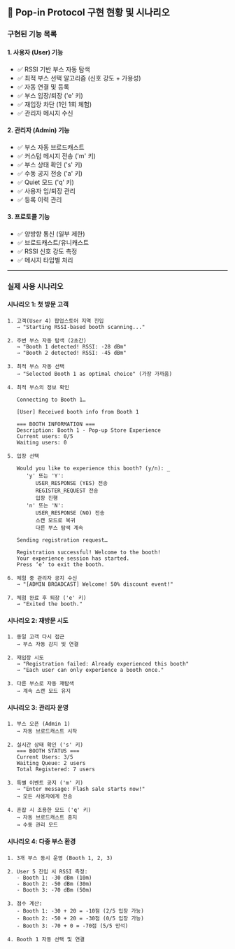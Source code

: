 ## 📌 Pop-in Protocol 구현 현황 및 시나리오

### **구현된 기능 목록**

#### 1. **사용자 (User) 기능**
- ✅ RSSI 기반 부스 자동 탐색
- ✅ 최적 부스 선택 알고리즘 (신호 강도 + 가용성)
- ✅ 자동 연결 및 등록
- ✅ 부스 입장/퇴장 ('e' 키)
- ✅ 재입장 차단 (1인 1회 체험)
- ✅ 관리자 메시지 수신

#### 2. **관리자 (Admin) 기능**
- ✅ 부스 자동 브로드캐스트
- ✅ 커스텀 메시지 전송 ('m' 키)
- ✅ 부스 상태 확인 ('s' 키)
- ✅ 수동 공지 전송 ('a' 키)
- ✅ Quiet 모드 ('q' 키)
- ✅ 사용자 입/퇴장 관리
- ✅ 등록 이력 관리

#### 3. **프로토콜 기능**
- ✅ 양방향 통신 (일부 제한)
- ✅ 브로드캐스트/유니캐스트
- ✅ RSSI 신호 강도 측정
- ✅ 메시지 타입별 처리

---

### **실제 사용 시나리오**

#### **시나리오 1: 첫 방문 고객**
```
1. 고객(User 4) 팝업스토어 지역 진입
   → "Starting RSSI-based booth scanning..."

2. 주변 부스 자동 탐색 (2초간)
   → "Booth 1 detected! RSSI: -28 dBm"
   → "Booth 2 detected! RSSI: -45 dBm"

3. 최적 부스 자동 선택
   → "Selected Booth 1 as optimal choice" (가장 가까움)

4. 최적 부스의 정보 확인
 
   Connecting to Booth 1…

   [User] Received booth info from Booth 1
   
   === BOOTH INFORMATION ===
   Description: Booth 1 - Pop-up Store Experience
   Current users: 0/5
   Waiting users: 0

5. 입장 선택
 
   Would you like to experience this booth? (y/n): _
      'y' 또는 'Y':
         USER_RESPONSE (YES) 전송
         REGISTER_REQUEST 전송
         입장 진행
      'n' 또는 'N':
         USER_RESPONSE (NO) 전송
         스캔 모드로 복귀
         다른 부스 탐색 계속
   
   Sending registration request…
   
   Registration successful! Welcome to the booth!
   Your experience session has started.
   Press ‘e’ to exit the booth.

6. 체험 중 관리자 공지 수신
   → "[ADMIN BROADCAST] Welcome! 50% discount event!"

7. 체험 완료 후 퇴장 ('e' 키)
   → "Exited the booth."
```

#### **시나리오 2: 재방문 시도**
```
1. 동일 고객 다시 접근
   → 부스 자동 감지 및 연결

2. 재입장 시도
   → "Registration failed: Already experienced this booth"
   → "Each user can only experience a booth once."

3. 다른 부스로 자동 재탐색
   → 계속 스캔 모드 유지
```

#### **시나리오 3: 관리자 운영**
```
1. 부스 오픈 (Admin 1)
   → 자동 브로드캐스트 시작

2. 실시간 상태 확인 ('s' 키)
   === BOOTH STATUS ===
   Current Users: 3/5
   Waiting Queue: 2 users
   Total Registered: 7 users

3. 특별 이벤트 공지 ('m' 키)
   → "Enter message: Flash sale starts now!"
   → 모든 사용자에게 전송

4. 혼잡 시 조용한 모드 ('q' 키)
   → 자동 브로드캐스트 중지
   → 수동 관리 모드
```

#### **시나리오 4: 다중 부스 환경**
```
1. 3개 부스 동시 운영 (Booth 1, 2, 3)

2. User 5 진입 시 RSSI 측정:
   - Booth 1: -30 dBm (10m)
   - Booth 2: -50 dBm (30m)  
   - Booth 3: -70 dBm (50m)

3. 점수 계산:
   - Booth 1: -30 + 20 = -10점 (2/5 입장 가능)
   - Booth 2: -50 + 20 = -30점 (0/5 입장 가능)
   - Booth 3: -70 + 0 = -70점 (5/5 만석)

4. Booth 1 자동 선택 및 연결
```
